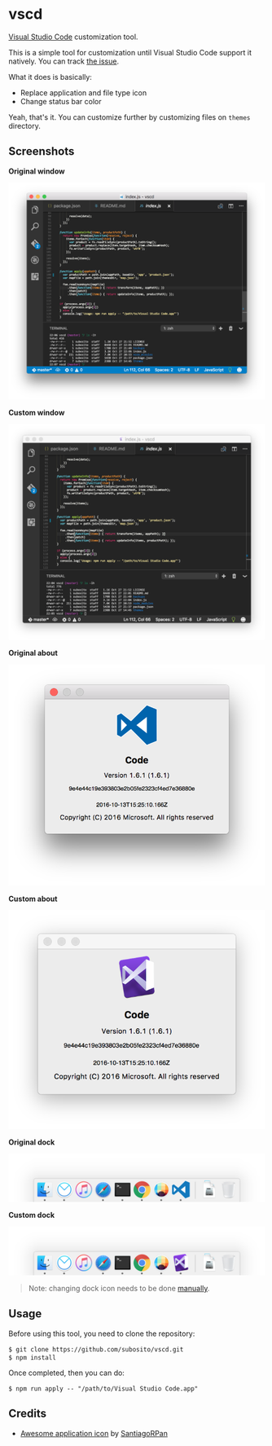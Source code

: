 # vscd

[Visual Studio Code](https://code.visualstudio.com) customization tool.

This is a simple tool for customization until Visual Studio Code support it natively. You can track [the issue](https://github.com/Microsoft/vscode/issues/1833).

What it does is basically:

- Replace application and file type icon
- Change status bar color

Yeah, that's it. You can customize further by customizing files on `themes` directory.

## Screenshots

**Original window**

![original-window.png](examples/original-window.png)

**Custom window**

![custom-window.png](examples/custom-window.png)

**Original about**

![original-about.png](examples/original-about.png)

**Custom about**

![custom-about.png](examples/custom-about.png)

**Original dock**

![original-dock.png](examples/original-dock.png)

**Custom dock**

![custom-dock.png](examples/custom-dock.png)

> Note: changing dock icon needs to be done [manually](https://support.apple.com/kb/PH22191?locale=en_US).

## Usage

Before using this tool, you need to clone the repository:

```
$ git clone https://github.com/subosito/vscd.git
$ npm install
```

Once completed, then you can do:

```
$ npm run apply -- "/path/to/Visual Studio Code.app"
```

## Credits

- [Awesome application icon](http://santiagorpan.deviantart.com/art/Visual-Studio-Code-Yosemite-ICON-530012586) by [SantiagoRPan](http://santiagorpan.deviantart.com/)
